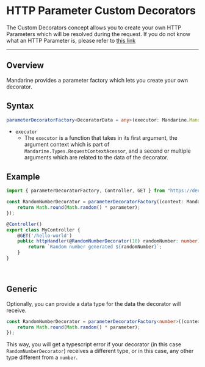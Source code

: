 # HTTP Parameter Custom Decorators
The Custom Decorators concept allows you to create your own HTTP Parameters which will be resolved during the request. If you do not know what an HTTP Parameter is, please refer to [this link](/docs/mandarine/http-handlers)

--------------

## Overview
Mandarine provides a parameter factory which lets you create your own decorator.

## Syntax
```typescript
parameterDecoratorFactory<DecoratorData = any>(executor: Mandarine.MandarineMVC.CustomDecoratorExecutor) => (...data) => (target: any, methodName: string, index: number);
```

- `executor`
    - The `executor` is a function that takes in its first argument, the argument context which is part of `Mandarine.Types.RequestContextAcessor`, and a second or multiple arguments which are related to the data of the decorator.

## Example
```typescript
import { parameterDecoratorFactory, Controller, GET } from "https://deno.land/x/mandarinets@v2.1.6/mod.ts";

const RandomNumberDecorator = parameterDecoratorFactory((context: Mandarine.Types.RequestContextAcessor, ...parameter: Array<any>) => {
    return Math.round(Math.random() * parameter);
});

@Controller()
export class MyController {
    @GET('/hello-world')
    public httpHandler(@RandomNumberDecorator(10) randomNumber: number) {
        return `Random number generated ${randomNumber}`;
    }
}
```

&nbsp;

## Generic
Optionally, you can provide a data type for the data the decorator will receive.
```typescript
const RandomNumberDecorator = parameterDecoratorFactory<number>((context: Mandarine.Types.RequestContextAcessor, ...parameter: Array<any>) => {
    return Math.round(Math.random() * parameter);
});
```
This way, you will get a typescript error if your decorator (in this case `RandomNumberDecorator`) receives a different type, or in this case, any other type different from a `number`.